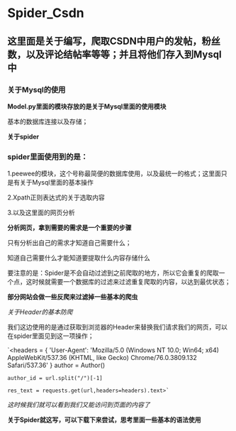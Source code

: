 # Spider_Csdn
## 这里面是关于编写，爬取CSDN中用户的发帖，粉丝数，以及评论结帖率等等；并且将他们存入到Mysql中
### 关于Mysql的使用
**Model.py里面的模块存放的是关于Mysql里面的使用模块**

基本的数据库连接以及存储；

**关于spider**

### spider里面使用到的是：

1.peewee的模块，这个号称最简便的数据库使用，以及最统一的格式；这里面只是有关于Mysql里面的基本操作

2.Xpath正则表达式的关于选取内容

3.以及这里面的网页分析

**分析网页，拿到需要的需求是一个重要的步骤**

只有分析出自己的需求才知道自己需要什么；

知道自己需要什么才能知道要提取什么内容存储什么

要注意的是：Spider是不会自动过滤到之前爬取的地方，所以它会重复的爬取一个点，这时候就需要一个数据库的过滤来过滤重复爬取的内容，以达到最优状态；

**部分网站会做一些反爬来过滤掉一些基本的爬虫**

_关于Header的基本防爬_

我们这边使用的是通过获取到浏览器的Header来替换我们请求我们的网页，可以在spider里面见到这一项操作；

`<headers = {
        'User-Agent': 'Mozilla/5.0 (Windows NT 10.0; Win64; x64) AppleWebKit/537.36 (KHTML, like Gecko) Chrome/76.0.3809.132 Safari/537.36'
}
    author = Author()
    
    author_id = url.split("/")[-1]
    
    res_text = requests.get(url,headers=headers).text>`
    
  _这时候我们就可以看到我们又能访问到页面的内容了_
  
 **关于Spider就这写，可以下载下来尝试，思考里面一些基本的语法使用**

